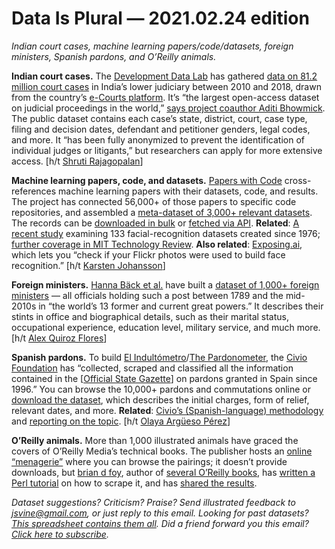 Data Is Plural — 2021.02.24 edition
===================================

*Indian court cases, machine learning papers/code/datasets, foreign ministers, Spanish pardons, and O’Reilly animals.*


__Indian court cases.__ The [Development Data Lab](http://www.devdatalab.org/) has gathered [data on 81.2 million court cases](http://www.devdatalab.org/judicial-bias-data) in India’s lower judiciary between 2010 and 2018, drawn from the country’s [e-Courts platform](https://districts.ecourts.gov.in/). It’s “the largest open-access dataset on judicial proceedings in the world,” [says project coauthor Aditi Bhowmick](https://devdatalab.medium.com/big-data-for-justice-f53e0e14c9c9). The public dataset contains each case’s state, district, court, case type, filing and decision dates, defendant and petitioner genders, legal codes, and more. It “has been fully anonymized to prevent the identification of individual judges or litigants,” but researchers can apply for more extensive access. [h/t [Shruti Rajagopalan](https://twitter.com/srajagopalan/status/1358884545743978502)]


__Machine learning papers, code, and datasets.__ [Papers with Code](https://paperswithcode.com/about) cross-references machine learning papers with their datasets, code, and results. The project has connected 56,000+ of those papers to specific code repositories, and assembled a [meta-dataset of 3,000+ relevant datasets](https://paperswithcode.com/datasets). The records can be [downloaded in bulk](https://github.com/paperswithcode/paperswithcode-data) or [fetched via API](https://paperswithcode.com/api/v1/docs/). __Related__: [A recent study](https://arxiv.org/abs/2102.00813) examining 133 facial-recognition datasets created since 1976; [further coverage in MIT Technology Review](https://www.technologyreview.com/2021/02/05/1017388/ai-deep-learning-facial-recognition-data-history/). __Also related__: [Exposing.ai](https://exposing.ai/), which lets you “check if your Flickr photos were used to build face recognition.” [h/t [Karsten Johansson](https://ksaj.inlisp.org)]


__Foreign ministers.__ [Hanna Bäck et al.](https://academic.oup.com/fpa/article/17/2/oraa024/6111504) have built a [dataset of 1,000+ foreign ministers](http://www.stanceatlund.org/foreign-minister-dataset.html) — all officials holding such a post between 1789 and the mid-2010s in “the world’s 13 former and current great powers.” It describes their stints in office and biographical details, such as their marital status, occupational experience, education level, military service, and much more. [h/t [Alex Quiroz Flores](https://twitter.com/prof_quiroz/status/1354838505483079682)]


__Spanish pardons.__ To build [El Indultómetro](https://civio.es/el-indultometro/buscador-de-indultos/)/[The Pardonometer](https://civio.es/en/pardonometer/pardons-searcher/), the [Civio Foundation](https://civio.es/en/about-us/) has “collected, scraped and classified all the information contained in the [[Official State Gazette](https://en.wikipedia.org/wiki/Bolet%C3%ADn_Oficial_del_Estado)] on pardons granted in Spain since 1996.” You can browse the 10,000+ pardons and commutations online or [download the dataset](https://github.com/civio/elindultometro/blob/master/data/indultos.csv), which describes the initial charges, form of relief, relevant dates, and more. __Related__: [Civio’s (Spanish-language) methodology](https://civio.es/el-indultometro/metodologia/) and [reporting on the topic](https://civio.es/el-indultometro/). [h/t [Olaya Argüeso Pérez](https://unavezalmes.substack.com/p/imperdonable-maradona-indultos-en)]


__O’Reilly animals.__ More than 1,000 illustrated animals have graced the covers of O’Reilly Media’s technical books. The publisher hosts an [online “menagerie”](https://www.oreilly.com/animals.csp) where you can browse the pairings; it doesn’t provide downloads, but [brian d foy](https://briandfoy.github.io/), author of [several O’Reilly books](https://www.oreilly.com/pub/au/1071), has [written a Perl tutorial](https://www.perl.com/article/extracting-the-list-of-o-reilly-animals/) on how to scrape it, and has [shared the results](https://gist.github.com/briandfoy/d68915eb425e1fc4932ceac5cdf2d60d).


*Dataset suggestions? Criticism? Praise? Send illustrated feedback to jsvine@gmail.com, or just reply to this email. Looking for past datasets? [This spreadsheet contains them all](https://docs.google.com/spreadsheets/d/1wZhPLMCHKJvwOkP4juclhjFgqIY8fQFMemwKL2c64vk). Did a friend forward you this email? [Click here to subscribe](https://tinyletter.com/data-is-plural).*